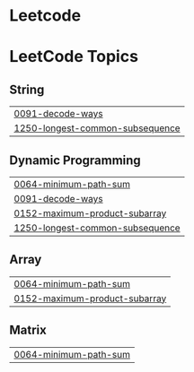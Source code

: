 # Leetcode
<!---LeetCode Topics Start-->
# LeetCode Topics
## String
|  |
| ------- |
| [0091-decode-ways](https://github.com/NANTHITHA-P/Leetcode/tree/master/0091-decode-ways) |
| [1250-longest-common-subsequence](https://github.com/NANTHITHA-P/Leetcode/tree/master/1250-longest-common-subsequence) |
## Dynamic Programming
|  |
| ------- |
| [0064-minimum-path-sum](https://github.com/NANTHITHA-P/Leetcode/tree/master/0064-minimum-path-sum) |
| [0091-decode-ways](https://github.com/NANTHITHA-P/Leetcode/tree/master/0091-decode-ways) |
| [0152-maximum-product-subarray](https://github.com/NANTHITHA-P/Leetcode/tree/master/0152-maximum-product-subarray) |
| [1250-longest-common-subsequence](https://github.com/NANTHITHA-P/Leetcode/tree/master/1250-longest-common-subsequence) |
## Array
|  |
| ------- |
| [0064-minimum-path-sum](https://github.com/NANTHITHA-P/Leetcode/tree/master/0064-minimum-path-sum) |
| [0152-maximum-product-subarray](https://github.com/NANTHITHA-P/Leetcode/tree/master/0152-maximum-product-subarray) |
## Matrix
|  |
| ------- |
| [0064-minimum-path-sum](https://github.com/NANTHITHA-P/Leetcode/tree/master/0064-minimum-path-sum) |
<!---LeetCode Topics End-->
